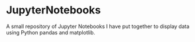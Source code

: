# JupyterNotebooks
A small repository of Jupyter Notebooks I have put together to display data using Python pandas and matplotlib.
